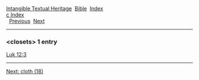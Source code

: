 [Intangible Textual Heritage](../../index)  [Bible](../index) 
[Index](index)   
[c Index](_c_)  
  [Previous](c02255)  [Next](c02257) 

------------------------------------------------------------------------

### &lt;closets&gt; 1 entry

[Luk 12:3](../kjv/luk012.htm#003)  

------------------------------------------------------------------------

[Next: cloth (18)](c02257)
